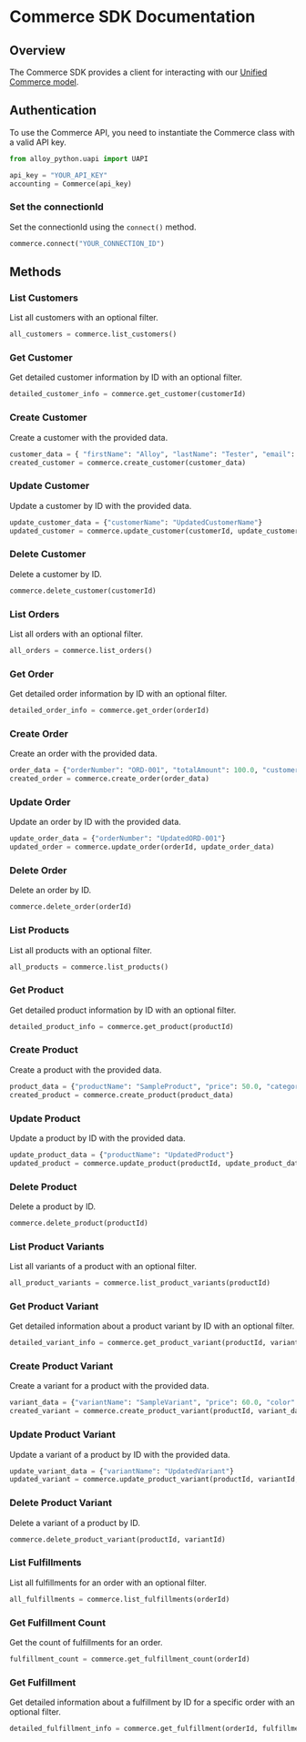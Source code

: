 # Commerce SDK Documentation

## Overview

The Commerce SDK provides a client for interacting with our [Unified Commerce model](https://docs-uapi.runalloy.com/reference/commerce).

## Authentication

To use the Commerce API, you need to instantiate the Commerce class with a valid API key.

```python
from alloy_python.uapi import UAPI

api_key = "YOUR_API_KEY"
accounting = Commerce(api_key)
```

### Set the connectionId

Set the connectionId using the `connect()` method.

```python
commerce.connect("YOUR_CONNECTION_ID")
```

## Methods

### List Customers

List all customers with an optional filter.

```python
all_customers = commerce.list_customers()
```

### Get Customer

Get detailed customer information by ID with an optional filter.

```python
detailed_customer_info = commerce.get_customer(customerId)
```

### Create Customer

Create a customer with the provided data.

```python
customer_data = { "firstName": "Alloy", "lastName": "Tester", "email": "testing@runalloy.com", "phone": "+639173220218" }
created_customer = commerce.create_customer(customer_data)
```

### Update Customer

Update a customer by ID with the provided data.

```python
update_customer_data = {"customerName": "UpdatedCustomerName"}
updated_customer = commerce.update_customer(customerId, update_customer_data)
```

### Delete Customer

Delete a customer by ID.

```python
commerce.delete_customer(customerId)
```

### List Orders

List all orders with an optional filter.

```python
all_orders = commerce.list_orders()
```

### Get Order

Get detailed order information by ID with an optional filter.

```python
detailed_order_info = commerce.get_order(orderId)
```

### Create Order

Create an order with the provided data.

```python
order_data = {"orderNumber": "ORD-001", "totalAmount": 100.0, "customerId": "customer123"}
created_order = commerce.create_order(order_data)
```

### Update Order

Update an order by ID with the provided data.

```python
update_order_data = {"orderNumber": "UpdatedORD-001"}
updated_order = commerce.update_order(orderId, update_order_data)
```

### Delete Order

Delete an order by ID.

```python
commerce.delete_order(orderId)
```

### List Products

List all products with an optional filter.

```python
all_products = commerce.list_products()
```

### Get Product

Get detailed product information by ID with an optional filter.

```python
detailed_product_info = commerce.get_product(productId)
```

### Create Product

Create a product with the provided data.

```python
product_data = {"productName": "SampleProduct", "price": 50.0, "category": "Electronics"}
created_product = commerce.create_product(product_data)
```

### Update Product

Update a product by ID with the provided data.

```python
update_product_data = {"productName": "UpdatedProduct"}
updated_product = commerce.update_product(productId, update_product_data)
```

### Delete Product

Delete a product by ID.

```python
commerce.delete_product(productId)
```

### List Product Variants

List all variants of a product with an optional filter.

```python
all_product_variants = commerce.list_product_variants(productId)
```

### Get Product Variant

Get detailed information about a product variant by ID with an optional filter.

```python
detailed_variant_info = commerce.get_product_variant(productId, variantId)
```

### Create Product Variant

Create a variant for a product with the provided data.

```python
variant_data = {"variantName": "SampleVariant", "price": 60.0, "color": "Blue"}
created_variant = commerce.create_product_variant(productId, variant_data)
```

### Update Product Variant

Update a variant of a product by ID with the provided data.

```python
update_variant_data = {"variantName": "UpdatedVariant"}
updated_variant = commerce.update_product_variant(productId, variantId, update_variant_data)
```

### Delete Product Variant

Delete a variant of a product by ID.

```python
commerce.delete_product_variant(productId, variantId)
```

### List Fulfillments

List all fulfillments for an order with an optional filter.

```python
all_fulfillments = commerce.list_fulfillments(orderId)
```

### Get Fulfillment Count

Get the count of fulfillments for an order.

```python
fulfillment_count = commerce.get_fulfillment_count(orderId)
```

### Get Fulfillment

Get detailed information about a fulfillment by ID for a specific order with an optional filter.

```python
detailed_fulfillment_info = commerce.get_fulfillment(orderId, fulfillmentId)
```

